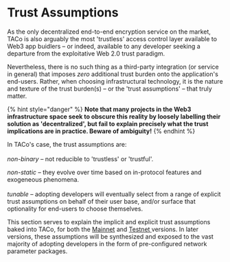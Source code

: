 # Trust Assumptions

As the only decentralized end-to-end encryption service on the market, TACo is also arguably the most 'trustless' access control layer available to Web3 app buidlers – or indeed, available to any developer seeking a departure from the exploitative Web 2.0 trust paradigm.&#x20;

Nevertheless, there is no such thing as a third-party integration (or service in general) that imposes _zero_ additional trust burden onto the application's end-users. Rather, when choosing infrastructural technology, it is the nature and texture of the trust burden(s) – or the 'trust assumptions' – that truly matter.&#x20;

{% hint style="danger" %}
**Note that many projects in the Web3 infrastructure space seek to obscure this reality by loosely labelling their solution as 'decentralized', but fail to explain precisely what the trust implications are in practice. Beware of ambiguity!**
{% endhint %}

In TACo's case, the trust assumptions are: \
\
_non-binary –_ not reducible to 'trustless' or 'trustful'.

_non-static –_ they evolve over time based on in-protocol features and exogeneous phenomena. \
\
_tunable –_ adopting developers will eventually select from a range of explicit trust assumptions on behalf of their user base, and/or surface that optionality for end-users to choose themselves.&#x20;

This section serves to explain the implicit and explicit trust assumptions baked into TACo, for both the [Mainnet](broken-reference) and [Testnet](../integration-guides/get-started-with-tac.md)[ ](testnet-trust-assumptions/)versions. In later versions, these assumptions will be synthesized and exposed to the vast majority of adopting developers in the form of pre-configured network parameter packages.&#x20;
